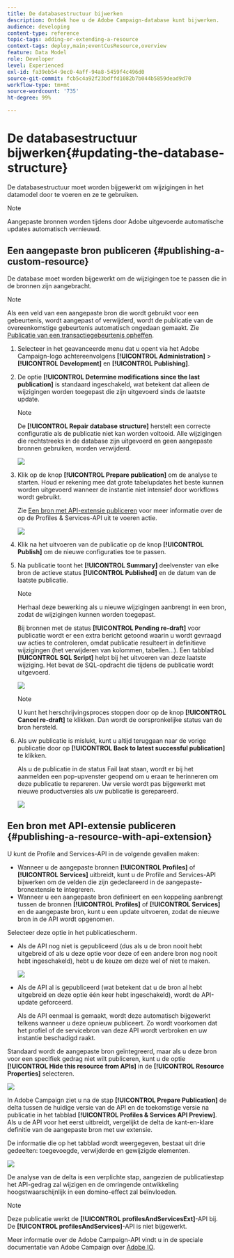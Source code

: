 ```yaml
---
title: De databasestructuur bijwerken
description: Ontdek hoe u de Adobe Campaign-database kunt bijwerken.
audience: developing
content-type: reference
topic-tags: adding-or-extending-a-resource
context-tags: deploy,main;eventCusResource,overview
feature: Data Model
role: Developer
level: Experienced
exl-id: fa39eb54-9ec0-4aff-94a8-5459f4c496d0
source-git-commit: fcb5c4a92f23bdffd1082b7b044b5859dead9d70
workflow-type: tm+mt
source-wordcount: '735'
ht-degree: 99%

---
```


# De databasestructuur bijwerken{#updating-the-database-structure}

De databasestructuur moet worden bijgewerkt om wijzigingen in het datamodel door te voeren en ze te gebruiken.

>[!NOTE]
>
>Aangepaste bronnen worden tijdens door Adobe uitgevoerde automatische updates automatisch vernieuwd.

## Een aangepaste bron publiceren {#publishing-a-custom-resource}

De database moet worden bijgewerkt om de wijzigingen toe te passen die in de bronnen zijn aangebracht.

>[!NOTE]
>
>Als een veld van een aangepaste bron die wordt gebruikt voor een gebeurtenis, wordt aangepast of verwijderd, wordt de publicatie van de overeenkomstige gebeurtenis automatisch ongedaan gemaakt. Zie [Publicatie van een transactiegebeurtenis opheffen](../../channels/using/publishing-transactional-event.md#unpublishing-an-event).

1. Selecteer in het geavanceerde menu dat u opent via het Adobe Campaign-logo achtereenvolgens **[!UICONTROL Administration]** > **[!UICONTROL Development]** en **[!UICONTROL Publishing]**.
1. De optie **[!UICONTROL Determine modifications since the last publication]** is standaard ingeschakeld, wat betekent dat alleen de wijzigingen worden toegepast die zijn uitgevoerd sinds de laatste update.

   >[!NOTE]
   >
   >De **[!UICONTROL Repair database structure]** herstelt een correcte configuratie als de publicatie niet kan worden voltooid. Alle wijzigingen die rechtstreeks in de database zijn uitgevoerd en geen aangepaste bronnen gebruiken, worden verwijderd.

   ![](assets/schema_extension_12.png)

1. Klik op de knop **[!UICONTROL Prepare publication]** om de analyse te starten. Houd er rekening mee dat grote tabelupdates het beste kunnen worden uitgevoerd wanneer de instantie niet intensief door workflows wordt gebruikt.

   Zie [Een bron met API-extensie publiceren](#publishing-a-resource-with-api-extension) voor meer informatie over de op de Profiles &amp; Services-API uit te voeren actie.

   ![](assets/schema_extension_13.png)

1. Klik na het uitvoeren van de publicatie op de knop **[!UICONTROL Publish]** om de nieuwe configuraties toe te passen.
1. Na publicatie toont het **[!UICONTROL Summary]** deelvenster van elke bron de actieve status **[!UICONTROL Published]** en de datum van de laatste publicatie.

   >[!NOTE]
   >
   >Herhaal deze bewerking als u nieuwe wijzigingen aanbrengt in een bron, zodat de wijzigingen kunnen worden toegepast.

   Bij bronnen met de status **[!UICONTROL Pending re-draft]** voor publicatie wordt er een extra bericht getoond waarin u wordt gevraagd uw acties te controleren, omdat publicatie resulteert in definitieve wijzigingen (het verwijderen van kolommen, tabellen...). Een tabblad **[!UICONTROL SQL Script]** helpt bij het uitvoeren van deze laatste wijziging. Het bevat de SQL-opdracht die tijdens de publicatie wordt uitgevoerd.

   ![](assets/schema_extension_scriptsql.png)

   >[!NOTE]
   >
   >U kunt het herschrijvingsproces stoppen door op de knop **[!UICONTROL Cancel re-draft]** te klikken. Dan wordt de oorspronkelijke status van de bron hersteld.

1. Als uw publicatie is mislukt, kunt u altijd teruggaan naar de vorige publicatie door op **[!UICONTROL Back to latest successful publication]** te klikken.

   Als u de publicatie in de status Fail laat staan, wordt er bij het aanmelden een pop-upvenster geopend om u eraan te herinneren om deze publicatie te repareren. Uw versie wordt pas bijgewerkt met nieuwe productversies als uw publicatie is gerepareerd.

   ![](assets/schema_extension_31.png)

## Een bron met API-extensie publiceren {#publishing-a-resource-with-api-extension}

U kunt de Profile and Services-API in de volgende gevallen maken:

* Wanneer u de aangepaste bronnen **[!UICONTROL Profiles]** of **[!UICONTROL Services]** uitbreidt, kunt u de Profile and Services-API bijwerken om de velden die zijn gedeclareerd in de aangepaste-bronextensie te integreren.
* Wanneer u een aangepaste bron definieert en een koppeling aanbrengt tussen de bronnen **[!UICONTROL Profiles]** of **[!UICONTROL Services]** en de aangepaste bron, kunt u een update uitvoeren, zodat de nieuwe bron in de API wordt opgenomen.

Selecteer deze optie in het publicatiescherm.

* Als de API nog niet is gepubliceerd (dus als u de bron nooit hebt uitgebreid of als u deze optie voor deze of een andere bron nog nooit hebt ingeschakeld), hebt u de keuze om deze wel of niet te maken.

   ![](assets/create-profile-and-services-api.png)

* Als de API al is gepubliceerd (wat betekent dat u de bron al hebt uitgebreid en deze optie één keer hebt ingeschakeld), wordt de API-update geforceerd.

   Als de API eenmaal is gemaakt, wordt deze automatisch bijgewerkt telkens wanneer u deze opnieuw publiceert. Zo wordt voorkomen dat het profiel of de servicebron van deze API wordt verbroken en uw instantie beschadigd raakt.

Standaard wordt de aangepaste bron geïntegreerd, maar als u deze bron voor een specifiek gedrag niet wilt publiceren, kunt u de optie **[!UICONTROL Hide this resource from APIs]** in de **[!UICONTROL Resource Properties]** selecteren.

![](assets/removefromextoption.png)

In Adobe Campaign ziet u na de stap **[!UICONTROL Prepare Publication]** de delta tussen de huidige versie van de API en de toekomstige versie na publicatie in het tabblad **[!UICONTROL Profiles & Services API Preview]**. Als u de API voor het eerst uitbreidt, vergelijkt de delta de kant-en-klare definitie van de aangepaste bron met uw extensie.

De informatie die op het tabblad wordt weergegeven, bestaat uit drie gedeelten: toegevoegde, verwijderde en gewijzigde elementen.

![](assets/extendpandsapi_diff.png)

De analyse van de delta is een verplichte stap, aangezien de publicatiestap het API-gedrag zal wijzigen en de omringende ontwikkeling hoogstwaarschijnlijk in een domino-effect zal beïnvloeden.

>[!NOTE]
>
>Deze publicatie werkt de **[!UICONTROL profilesAndServicesExt]**-API bij. De **[!UICONTROL profilesAndServices]**-API is niet bijgewerkt.

Meer informatie over de Adobe Campaign-API vindt u in de speciale documentatie van Adobe Campaign over [Adobe IO](https://docs.campaign.adobe.com/doc/standard/en/adobeio.html).
